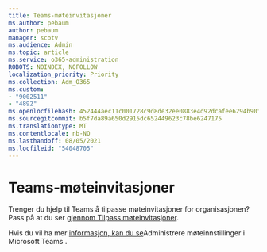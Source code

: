 ```yaml
---
title: Teams-møteinvitasjoner
ms.author: pebaum
author: pebaum
manager: scotv
ms.audience: Admin
ms.topic: article
ms.service: o365-administration
ROBOTS: NOINDEX, NOFOLLOW
localization_priority: Priority
ms.collection: Adm_O365
ms.custom:
- "9002511"
- "4892"
ms.openlocfilehash: 452444aec11c001728c9d8de32ee0883e4d92dcafee6294b90f481dc9531ed53
ms.sourcegitcommit: b5f7da89a650d2915dc652449623c78be6247175
ms.translationtype: MT
ms.contentlocale: nb-NO
ms.lasthandoff: 08/05/2021
ms.locfileid: "54048705"
---
```

# <a name="teams-meeting-invitations"></a>Teams-møteinvitasjoner

Trenger du hjelp til Teams å tilpasse møteinvitasjoner for organisasjonen? Pass på at du ser [gjennom Tilpass møteinvitasjoner](https://docs.microsoft.com/microsoftteams/meeting-settings-in-teams#customize-meeting-invitations).  

Hvis du vil ha mer [informasjon, kan du se](https://docs.microsoft.com/microsoftteams/meeting-settings-in-teams)Administrere møteinnstillinger i Microsoft Teams .
